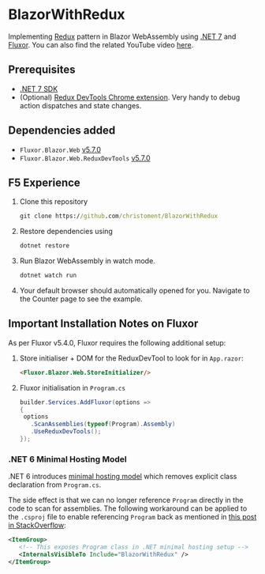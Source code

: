 # BlazorWithRedux
Implementing [Redux](https://redux.js.org/introduction/three-principles) pattern in Blazor WebAssembly using [.NET 7](https://dotnet.microsoft.com/en-us/download/dotnet/7.0) and [Fluxor](https://github.com/mrpmorris/Fluxor).
You can also find the related YouTube video [here](https://www.youtube.com/watch?v=sAyH-O0dFaI).

## Prerequisites
- [.NET 7 SDK](https://dotnet.microsoft.com/en-us/download/dotnet/7.0)
- (Optional) [Redux DevTools Chrome extension](https://chrome.google.com/webstore/detail/redux-devtools/lmhkpmbekcpmknklioeibfkpmmfibljd?hl=en). Very handy to debug action dispatches and state changes.

## Dependencies added
- `Fluxor.Blazor.Web` [v5.7.0](https://www.nuget.org/packages/Fluxor.Blazor.Web)
- `Fluxor.Blazor.Web.ReduxDevTools` [v5.7.0](https://www.nuget.org/packages/Fluxor.Blazor.Web.ReduxDevTools)

## F5 Experience
1. Clone this repository
    ```cmd
    git clone https://github.com/christoment/BlazorWithRedux
    ```
2. Restore dependencies using
    ```cmd
    dotnet restore
    ```
3. Run Blazor WebAssembly in watch mode.
    ```cmd
    dotnet watch run
    ```
4. Your default browser should automatically opened for you.
   Navigate to the Counter page to see the example. 

## Important Installation Notes on Fluxor
As per Fluxor v5.4.0, Fluxor requires the following additional setup:
1. Store initialiser + DOM for the ReduxDevTool to look for in `App.razor`:
    ```html
    <Fluxor.Blazor.Web.StoreInitializer/>
    ```
2. Fluxor initialisation in `Program.cs`
    ```csharp
   builder.Services.AddFluxor(options =>
   {
     options
       .ScanAssemblies(typeof(Program).Assembly)
       .UseReduxDevTools();
   });
    ```

### .NET 6 Minimal Hosting Model
.NET 6 introduces [minimal hosting model](https://docs.microsoft.com/en-us/aspnet/core/migration/50-to-60?view=aspnetcore-6.0&tabs=visual-studio#nhm)
which removes explicit class declaration from `Program.cs`.

The side effect is that we can no longer reference `Program` directly in the code to scan for assemblies.
The following workaround can be applied to the `.csproj` file to enable referencing `Program` back as mentioned in [this post in StackOverflow](https://stackoverflow.com/questions/71026438/net-6-asp-net-core-6-0-get-startup-or-program-assembly-from-test-project):
```xml
<ItemGroup>
   <!-- This exposes Program class in .NET minimal hosting setup -->
   <InternalsVisibleTo Include="BlazorWithRedux" />
</ItemGroup>
```
